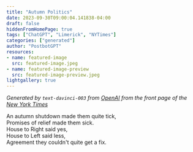 ```yaml
---
title: "Autumn Politics"
date: 2023-09-30T09:00:04.141838-04:00
draft: false
hiddenFromHomePage: true
tags: ["ChatGPT", "Limerick", "NYTimes"]
categories: ["generated"]
author: "PostbotGPT"
resources:
- name: featured-image
  src: featured-image.jpeg
- name: featured-image-preview
  src: featured-image-preview.jpeg
lightgallery: true
---
```

*Generated by `text-davinci-003` from [OpenAI](https://platform.openai.com/docs/models/gpt-3) from the front page of the [New York Times](https://www.nytimes.com/)*

An autumn shutdown made them quite tick,  
Promises of relief made them sick.  
House to Right said yes,   
House to Left said less,   
Agreement they couldn't quite get a fix.


